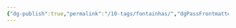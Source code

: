 ```yaml
---
{"dg-publish":true,"permalink":"/10-tags/fontainhas/","dgPassFrontmatter":true,"noteIcon":"child","created":"2025-10-17T22:56:18.012+01:00","updated":"2025-10-18T12:56:23.857+01:00"}
---
```



